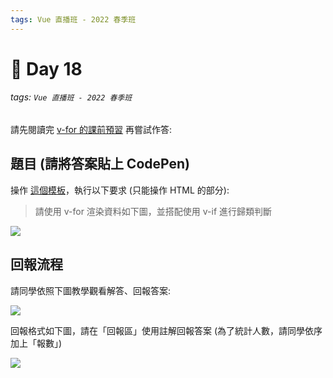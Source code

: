 ```yaml
---
tags: Vue 直播班 - 2022 春季班
---
```


# 🏅 Day 18
###### tags: `Vue 直播班 - 2022 春季班`

請先閱讀完 [v-for 的課前預習](https://hackmd.io/@hexschool/S1DJeKTdL/%2FKWXW13ewTaq2M_svlEAYXA) 再嘗試作答:

題目 (請將答案貼上 CodePen)
---
操作 [這個模板](https://codepen.io/znlcgmgk/pen/VwPEjVK?editors=1010)，執行以下要求 (只能操作 HTML 的部分):

> 請使用 v-for 渲染資料如下圖，並搭配使用 v-if 進行歸類判斷

![](https://i.imgur.com/MPuptPj.png)


回報流程
---
請同學依照下圖教學觀看解答、回報答案:

![](https://i.imgur.com/QtL8zEW.png)

回報格式如下圖，請在「回報區」使用註解回報答案 (為了統計人數，請同學依序加上「報數」)

![](https://i.imgur.com/L7kyew8.png)

<!-- 解答
<div id="app">
  <div class="container p-3">
    <h3>年紀大於 25 歲的同事</h3>
    <ul>
      <template v-for="collegue in collegueList" :key="collegue.name">
        <li v-if="collegue.age > 25">
          <p v-for="(value, key) in collegue" :key="value">屬性: {{ key }}，值: {{ value }}</p>
        </li>
      </template>
    </ul>
    <h3>年紀小於 25 歲的同事</h3>
    <ul>
      <template v-for="collegue in collegueList" :key="collegue.name">
        <li v-if="collegue.age <= 25">
          <p v-for="(value, key) in collegue" :key="value">屬性: {{ key }}，值: {{ value }}</p>
        </li>
      </template>
    </ul>
  </div>
</div>
-->
